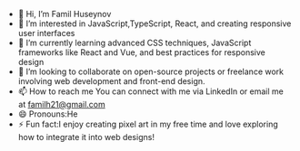 - 👋 Hi, I’m Famil Huseynov
- 👀 I’m interested in JavaScript,TypeScript, React, and creating responsive user interfaces
- 🌱 I’m currently learning advanced CSS techniques, JavaScript frameworks like React and Vue, and best practices for responsive design
- 💞️ I’m looking to collaborate on open-source projects or freelance work involving web development and front-end design.
- 📫 How to reach me You can connect with me via LinkedIn or email me at familh21@gmail.com
- 😄 Pronouns:He
- ⚡ Fun fact:I enjoy creating pixel art in my free time and love exploring how to integrate it into web designs!

<!---
Guseynov62/Guseynov62 is a ✨ special ✨ repository because its `README.md` (this file) appears on your GitHub profile.
You can click the Preview link to take a look at your changes.
--->
